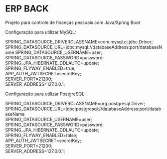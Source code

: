 # ERP BACK

Projeto para controle de finanças pessoais com Java/Spring Boot

Configuração para utilizar MySQL:

SPRING_DATASOURCE_DRIVERCLASSNAME=com.mysql.cj.jdbc.Driver;  
SPRING_DATASOURCE_URL=jdbc:mysql://databaseAddress:port/databaseName
SPRING_DATASOURCE_USERNAME=user;  
SPRING_DATASOURCE_PASSWORD=password;  
SPRING_JPA_HIBERNATE_DDLAUTO=update;  
SPRING_FLYWAY_ENABLED=true;  
APP_AUTH_JWTSECRET=secretKey;  
SERVER_PORT=21200;  
SERVER_ADDRESS=127.0.0.1;

Configuração para utilizar PostgreSQL:

SPRING_DATASOURCE_DRIVERCLASSNAME=org.postgresql.Driver;  
SPRING_DATASOURCE_URL=jdbc:postgresql://databaseAddress:port/databaseName  
SPRING_DATASOURCE_USERNAME=user;  
SPRING_DATASOURCE_PASSWORD=password;  
SPRING_JPA_HIBERNATE_DDLAUTO=update;  
SPRING_FLYWAY_ENABLED=false;  
APP_AUTH_JWTSECRET=secretKey;  
SERVER_PORT=21200;  
SERVER_ADDRESS=127.0.0.1;  
